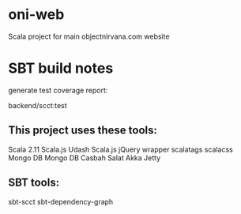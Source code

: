 # oni-web
Scala project for main objectnirvana.com website

# SBT build notes

generate test coverage report:

backend/scct:test

## This project uses these tools:

Scala 2.11
Scala.js
Udash
Scala.js jQuery wrapper
scalatags
scalacss
Mongo DB
Mongo DB Casbah
Salat
Akka
Jetty

## SBT tools:

sbt-scct
sbt-dependency-graph
